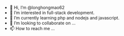 - 👋 Hi, I’m @longhongmao62
- 👀 I’m interested in full-stack development.
- 🌱 I’m currently learning php and nodejs and javascript.
- 💞️ I’m looking to collaborate on ...
- 📫 How to reach me ...

<!---
longhongmao62/longhongmao62 is a ✨ special ✨ repository because its `README.md` (this file) appears on your GitHub profile.
You can click the Preview link to take a look at your changes.
--->
